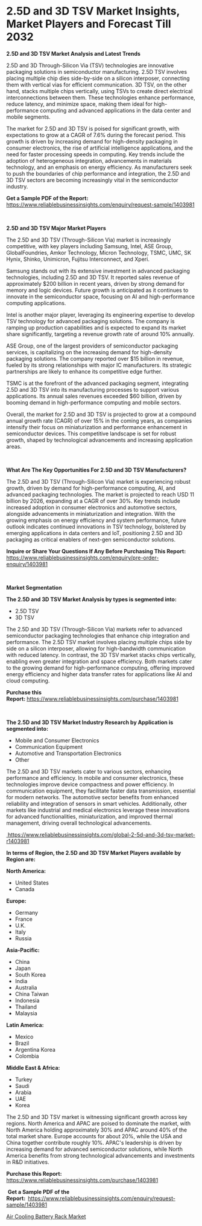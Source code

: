<p><h1>2.5D and 3D TSV Market Insights, Market Players and Forecast Till 2032</h1></p><p><strong>2.5D and 3D TSV Market Analysis and Latest Trends</strong></p>
<p><p>2.5D and 3D Through-Silicon Via (TSV) technologies are innovative packaging solutions in semiconductor manufacturing. 2.5D TSV involves placing multiple chip dies side-by-side on a silicon interposer, connecting them with vertical vias for efficient communication. 3D TSV, on the other hand, stacks multiple chips vertically, using TSVs to create direct electrical interconnections between them. These technologies enhance performance, reduce latency, and minimize space, making them ideal for high-performance computing and advanced applications in the data center and mobile segments.</p><p>The market for 2.5D and 3D TSV is poised for significant growth, with expectations to grow at a CAGR of 7.6% during the forecast period. This growth is driven by increasing demand for high-density packaging in consumer electronics, the rise of artificial intelligence applications, and the need for faster processing speeds in computing. Key trends include the adoption of heterogeneous integration, advancements in materials technology, and an emphasis on energy efficiency. As manufacturers seek to push the boundaries of chip performance and integration, the 2.5D and 3D TSV sectors are becoming increasingly vital in the semiconductor industry.</p></p>
<p><strong>Get a Sample PDF of the Report:&nbsp;</strong> <a href="https://www.reliablebusinessinsights.com/enquiry/request-sample/1403981?utm_campaign=1113&utm_medium=2&utm_source=Github&utm_content=ia&utm_term=13012025&utm_id=25d-and-3d-tsv">https://www.reliablebusinessinsights.com/enquiry/request-sample/1403981</a></p>
<p>&nbsp;</p>
<p><strong>2.5D and 3D TSV Major Market Players</strong></p>
<p><p>The 2.5D and 3D TSV (Through-Silicon Via) market is increasingly competitive, with key players including Samsung, Intel, ASE Group, GlobalFoundries, Amkor Technology, Micron Technology, TSMC, UMC, SK Hynix, Shinko, Unimicron, Fujitsu Interconnect, and Xperi. </p><p>Samsung stands out with its extensive investment in advanced packaging technologies, including 2.5D and 3D TSV. It reported sales revenue of approximately $200 billion in recent years, driven by strong demand for memory and logic devices. Future growth is anticipated as it continues to innovate in the semiconductor space, focusing on AI and high-performance computing applications.</p><p>Intel is another major player, leveraging its engineering expertise to develop TSV technology for advanced packaging solutions. The company is ramping up production capabilities and is expected to expand its market share significantly, targeting a revenue growth rate of around 10% annually.</p><p>ASE Group, one of the largest providers of semiconductor packaging services, is capitalizing on the increasing demand for high-density packaging solutions. The company reported over $15 billion in revenue, fueled by its strong relationships with major IC manufacturers. Its strategic partnerships are likely to enhance its competitive edge further.</p><p>TSMC is at the forefront of the advanced packaging segment, integrating 2.5D and 3D TSV into its manufacturing processes to support various applications. Its annual sales revenues exceeded $60 billion, driven by booming demand in high-performance computing and mobile sectors.</p><p>Overall, the market for 2.5D and 3D TSV is projected to grow at a compound annual growth rate (CAGR) of over 15% in the coming years, as companies intensify their focus on miniaturization and performance enhancement in semiconductor devices. This competitive landscape is set for robust growth, shaped by technological advancements and increasing application areas.</p></p>
<p>&nbsp;</p>
<p><strong>What Are The Key Opportunities For 2.5D and 3D TSV Manufacturers?</strong></p>
<p><p>The 2.5D and 3D TSV (Through-Silicon Via) market is experiencing robust growth, driven by demand for high-performance computing, AI, and advanced packaging technologies. The market is projected to reach USD 11 billion by 2026, expanding at a CAGR of over 30%. Key trends include increased adoption in consumer electronics and automotive sectors, alongside advancements in miniaturization and integration. With the growing emphasis on energy efficiency and system performance, future outlook indicates continued innovations in TSV technology, bolstered by emerging applications in data centers and IoT, positioning 2.5D and 3D packaging as critical enablers of next-gen semiconductor solutions.</p></p>
<p><strong>Inquire or Share Your Questions If Any Before Purchasing This Report:</strong> <a href="https://www.reliablebusinessinsights.com/enquiry/pre-order-enquiry/1403981?utm_campaign=1113&utm_medium=2&utm_source=Github&utm_content=ia&utm_term=13012025&utm_id=25d-and-3d-tsv">https://www.reliablebusinessinsights.com/enquiry/pre-order-enquiry/1403981</a></p>
<p>&nbsp;</p>
<p><strong>Market Segmentation</strong></p>
<p><strong>The 2.5D and 3D TSV Market Analysis by types is segmented into:</strong></p>
<p><ul><li>2.5D TSV</li><li>3D TSV</li></ul></p>
<p><p>The 2.5D and 3D TSV (Through-Silicon Via) markets refer to advanced semiconductor packaging technologies that enhance chip integration and performance. The 2.5D TSV market involves placing multiple chips side by side on a silicon interposer, allowing for high-bandwidth communication with reduced latency. In contrast, the 3D TSV market stacks chips vertically, enabling even greater integration and space efficiency. Both markets cater to the growing demand for high-performance computing, offering improved energy efficiency and higher data transfer rates for applications like AI and cloud computing.</p></p>
<p><strong>Purchase this Report:&nbsp;</strong><a href="https://www.reliablebusinessinsights.com/purchase/1403981?utm_campaign=1113&utm_medium=2&utm_source=Github&utm_content=ia&utm_term=13012025&utm_id=25d-and-3d-tsv">https://www.reliablebusinessinsights.com/purchase/1403981</a></p>
<p>&nbsp;</p>
<p><strong>The 2.5D and 3D TSV Market Industry Research by Application is segmented into:</strong></p>
<p><ul><li>Mobile and Consumer Electronics</li><li>Communication Equipment</li><li>Automotive and Transportation Electronics</li><li>Other</li></ul></p>
<p><p>The 2.5D and 3D TSV markets cater to various sectors, enhancing performance and efficiency. In mobile and consumer electronics, these technologies improve device compactness and power efficiency. In communication equipment, they facilitate faster data transmission, essential for modern networks. The automotive sector benefits from enhanced reliability and integration of sensors in smart vehicles. Additionally, other markets like industrial and medical electronics leverage these innovations for advanced functionalities, miniaturization, and improved thermal management, driving overall technological advancements.</p></p>
<p><a href="https://www.reliablebusinessinsights.com/global-2-5d-and-3d-tsv-market-r1403981?utm_campaign=1113&utm_medium=2&utm_source=Github&utm_content=ia&utm_term=13012025&utm_id=25d-and-3d-tsv">&nbsp;https://www.reliablebusinessinsights.com/global-2-5d-and-3d-tsv-market-r1403981</a></p>
<p><strong>In terms of Region, the 2.5D and 3D TSV Market Players available by Region are:</strong></p>
<p>
    <p> <strong> North America: </strong>
        <ul>
            <li>United States</li>
            <li>Canada</li>
        </ul>
        </p> 
    <p> <strong> Europe: </strong>
        <ul>
            <li>Germany</li>
            <li>France</li>
            <li>U.K.</li>
            <li>Italy</li>
            <li>Russia</li>
        </ul>
        </p> 
    <p> <strong> Asia-Pacific: </strong>
        <ul>
            <li>China</li>
            <li>Japan</li>
            <li>South Korea</li>
            <li>India</li>
            <li>Australia</li>
            <li>China Taiwan</li>
            <li>Indonesia</li>
            <li>Thailand</li>
            <li>Malaysia</li>
        </ul>
        </p> 
    <p> <strong> Latin America: </strong>
        <ul>
            <li>Mexico</li>
            <li>Brazil</li>
            <li>Argentina Korea</li>
            <li>Colombia</li>
        </ul>
        </p> 
    <p> <strong> Middle East & Africa: </strong>
        <ul>
            <li>Turkey</li>
            <li>Saudi</li>
            <li>Arabia</li>
            <li>UAE</li>
            <li>Korea</li>
        </ul>
    </p>
    </p>
<p><p>The 2.5D and 3D TSV market is witnessing significant growth across key regions. North America and APAC are poised to dominate the market, with North America holding approximately 30% and APAC around 40% of the total market share. Europe accounts for about 20%, while the USA and China together contribute roughly 10%. APAC's leadership is driven by increasing demand for advanced semiconductor solutions, while North America benefits from strong technological advancements and investments in R&D initiatives.</p></p>
<p><strong>Purchase this Report: </strong><a href="https://www.reliablebusinessinsights.com/purchase/1403981?utm_campaign=1113&utm_medium=2&utm_source=Github&utm_content=ia&utm_term=13012025&utm_id=25d-and-3d-tsv">https://www.reliablebusinessinsights.com/purchase/1403981</a></p>
<p>&nbsp;<strong>Get a Sample PDF of the Report:&nbsp;&nbsp;</strong><a href="https://www.reliablebusinessinsights.com/enquiry/request-sample/1403981?utm_campaign=1113&utm_medium=2&utm_source=Github&utm_content=ia&utm_term=13012025&utm_id=25d-and-3d-tsv">https://www.reliablebusinessinsights.com/enquiry/request-sample/1403981</a></p>
<p><strong></strong></p>
<p><p><a href="https://github.com/lisaeichler20775/Market-Research-Report-List-1/blob/main/air-cooling-battery-rack-market.md?utm_campaign=1113&utm_medium=2&utm_source=Github&utm_content=ia&utm_term=13012025&utm_id=25d-and-3d-tsv">Air Cooling Battery Rack Market</a></p></p>